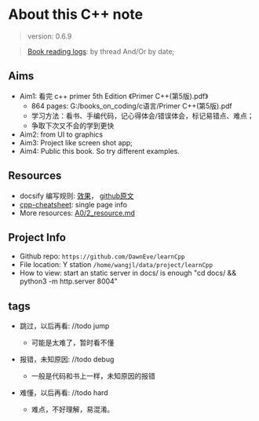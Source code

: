 # About this C++ note

> version: 0.6.9

> [Book reading logs](Z1/2_reading_logs.md): by thread And/Or by date;



## Aims
* Aim1: 看完 c++ primer 5th Edition 《Primer C++(第5版).pdf》
    - 864 pages: G:/books_on_coding/c语言/Primer C++(第5版).pdf
    - 学习方法：看书、手编代码，记心得体会/错误体会，标记易错点、难点；
    - 争取下次又不会的学到更快
* Aim2: from UI to graphics
* Aim3: Project like screen shot app;
* Aim4: Public this book. So try different examples.





## Resources
* docsify 编写规则: [效果](https://docsify.js.org/#/custom-navbar)， [github原文](https://github.com/docsifyjs/docsify/blob/develop/docs/custom-navbar.md?plain=1)
* [cpp-cheatsheet](https://github.com/mortennobel/cpp-cheatsheet): single page info
* More resources: [A0/2_resource.md](/A0/2_resource.md)





## Project Info
- Github repo: `https://github.com/DawnEve/learnCpp`
- File location: Y station `/home/wangjl/data/project/learnCpp` 
- How to view: start an static server in docs/ is enough "cd docs/ && python3 -m http.server 8004"





## tags

- 跳过，以后再看: //todo jump
    * 可能是太难了，暂时看不懂

- 报错，未知原因: //todo debug
    * 一般是代码和书上一样，未知原因的报错

- 难懂，以后再看: //todo hard
    * 难点，不好理解，易混淆。



